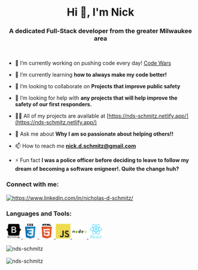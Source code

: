 <h1 align="center">Hi 👋, I'm Nick</h1>
<h3 align="center">A dedicated Full-Stack developer from the greater Milwaukee area</h3>

<p align="left"> <a href="https://twitter.com/" target="blank"><img src="https://img.shields.io/twitter/follow/?logo=twitter&style=for-the-badge" alt="" /></a> </p>

- 🔭 I’m currently working on pushing code every day! [Code Wars](https://www.codewars.com/users/Nschmitdy)

- 🌱 I’m currently learning **how to always make my code better!**

- 👯 I’m looking to collaborate on **Projects that improve public safety**

- 🤝 I’m looking for help with **any projects that will help improve the safety of our first responders.**

- 👨‍💻 All of my projects are available at [https://nds-schmitz.netlify.app/](https://nds-schmitz.netlify.app/)

- 💬 Ask me about **Why I am so passionate about helping others!!**

- 📫 How to reach me **nick.d.schmitz@gmail.com**

- ⚡ Fun fact **I was a police officer before deciding to leave to follow my dream of becoming a software enigneer!. Quite the change huh?**

<h3 align="left">Connect with me:</h3>
<p align="left">
<a href="www.linkedin.com/in/N-Schmitz" target="blank"><img align="center" src="https://raw.githubusercontent.com/rahuldkjain/github-profile-readme-generator/master/src/images/icons/Social/linked-in-alt.svg" alt="https://www.linkedin.com/in/nicholas-d-schmitz/" height="30" width="40" /></a>
</p>

<h3 align="left">Languages and Tools:</h3>
<p align="left"> <a href="https://getbootstrap.com" target="_blank" rel="noreferrer"> <img src="https://raw.githubusercontent.com/devicons/devicon/master/icons/bootstrap/bootstrap-plain-wordmark.svg" alt="bootstrap" width="40" height="40"/> </a> <a href="https://www.w3schools.com/css/" target="_blank" rel="noreferrer"> <img src="https://raw.githubusercontent.com/devicons/devicon/master/icons/css3/css3-original-wordmark.svg" alt="css3" width="40" height="40"/> </a> <a href="https://www.w3.org/html/" target="_blank" rel="noreferrer"> <img src="https://raw.githubusercontent.com/devicons/devicon/master/icons/html5/html5-original-wordmark.svg" alt="html5" width="40" height="40"/> </a> <a href="https://developer.mozilla.org/en-US/docs/Web/JavaScript" target="_blank" rel="noreferrer"> <img src="https://raw.githubusercontent.com/devicons/devicon/master/icons/javascript/javascript-original.svg" alt="javascript" width="40" height="40"/> </a> <a href="https://nodejs.org" target="_blank" rel="noreferrer"> <img src="https://raw.githubusercontent.com/devicons/devicon/master/icons/nodejs/nodejs-original-wordmark.svg" alt="nodejs" width="40" height="40"/> </a> <a href="https://reactjs.org/" target="_blank" rel="noreferrer"> <img src="https://raw.githubusercontent.com/devicons/devicon/master/icons/react/react-original-wordmark.svg" alt="react" width="40" height="40"/> </a> </p>

<p><img align="center" src="https://github-readme-stats.vercel.app/api/top-langs?username=nds-schmitz&show_icons=true&locale=en&layout=compact" alt="nds-schmitz" /></p>

<p><img align="center" src="https://streak-stats.demolab.com?user=NDS-Schmitz&theme=dark&date_format=M%20j%5B%2C%20Y%5D&stroke=2900DD&ring=0019DD&fire=DD2727" alt="nds-schmitz" /></p>
